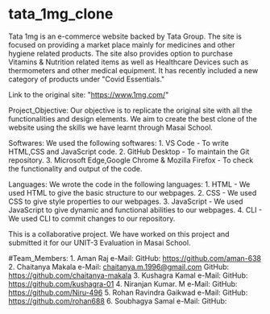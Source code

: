 # tata_1mg_clone

Tata 1mg is an e-commerce website backed by Tata Group. The site is focused on providing a market place mainly for medicines and other hygiene related products. The site also provides option to purchase Vitamins & Nutrition related items as well as Healthcare Devices such as thermometers and other medical equipment. It has recently included a new category of products under "Covid Essentials."

Link to the original site: "https://www.1mg.com/"

Project_Objective: Our objective is to replicate the original site with all the functionalities and design elements. We aim to create the best clone of the website using the skills we have learnt through Masai School.

Softwares:
We used the following softwares: 1. VS Code - To write HTML,CSS and JavaScript code. 2. GitHub Desktop - To maintain the Git repository. 3. Microsoft Edge,Google Chrome & Mozilla Firefox - To check the functionality and output of the code.

Languages:
We wrote the code in the following languages: 1. HTML - We used HTML to give the basic structure to our webpages. 2. CSS - We used CSS to give style properties to our webpages. 3. JavaScript - We used JavaScript to give dynamic and functional abilities to our webpages. 4. CLI - We used CLI to commit changes to our repository.

This is a collaborative project. We have worked on this project and submitted it for our UNIT-3 Evaluation in Masai School.

#Team_Members: 1. Aman Raj
e-Mail:
GitHub: https://github.com/aman-638 2. Chaitanya Makala
e-Mail: chaitanya.m.1996@gmail.com
GitHub: https://github.com/chaitanya-makala 3. Kushagra Kamal
e-Mail:
GitHub: https://github.com/kushagra-01 4. Niranjan Kumar. M
e-Mail:
GitHub: https://github.com/Niru-496 5. Rohan Ravindra Gaikwad
e-Mail:
GitHub: https://github.com/rohan688 6. Soubhagya Samal
e-Mail:
GitHub:

